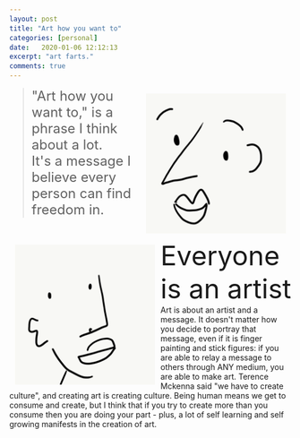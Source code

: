 ```yaml
---
layout: post
title: "Art how you want to"
categories: [personal]
date:   2020-01-06 12:12:13
excerpt: "art farts."
comments: true
---
```


<img src="/img/face1.png" width="250px" style="float:right;padding:10px">
<!-- Getting into art was something that was very daunting to me before I finally took the plunge. I have no classical training, and never really thought I could consider myself an "artist". Then one day I went to the MoMA in San Francisco, and for the first time I felt inspired to art in the ways that I was able to, and felt no shame for where I was at in my own artistic journey. Seeing all of the different ways that art can exist through so many different mediums and skill types inspired me to explore the art in my own heart. 
 -->
<blockquote ><font size="5px"> "Art how you want to," is a phrase I think about a lot. <br/>It's a message I believe every person can find freedom in. </font></blockquote>

<img src="/img/face2.png" width="250px" style="float:left;padding:10px">
<font size="20px" style="bold">Everyone is an artist</font>
Art is about an artist and a message. It doesn't matter how you decide to portray that message, even if it is finger painting and stick figures: if you are able to relay a message to others through ANY medium, you are able to make art. Terence Mckenna said "we have to create culture", and creating art is creating culture. Being human means we get to consume and create, but I think that if you try to create more than you consume then you are doing your part - plus, a lot of self learning and self growing manifests in the creation of art.